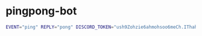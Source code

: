 # pingpong-bot

```bash
EVENT="ping" REPLY="pong" DISCORD_TOKEN="ush9Zohzie6ahmohsoo6meCh.IThah7.jeephaijiachu8kuWoh0aephe5e" ./pingpong-bot
```

